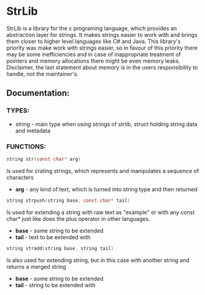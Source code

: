 # StrLib
StrLib is a library for the c programing language, which provides an abstraction layer for strings.
It makes strings easier to work with and brings them closer to higher level languages like C# and Java.
This library's priority was make work with strings easier, so in favour of this priority there may be 
some inefficiencies and in case of inappropriate treatment of pointers and memory allocations there 
might be even memory leaks.
Disclaimer, the last statement about memory is in the users responsibility to handle, not the maintainer's.

## Documentation:

### TYPES:
* string - main type when using strings of strlib, struct holding string data and metadata


### FUNCTIONS:
```c
string str(const char* arg)
```
Is used for crating strings, which represents and manipulates a sequence of characters
* **arg** - any kind of text, which is turned into string type and then returned

```C
string strpush(string base, const char* tail)
```
Is used for extending a string with raw text as "example" or with any const char* just like does the plus operator in other languages.
* **base** - some string to be extended
* **tail** - text to be extended with 

```C
string stradd(string base, string tail)
```
Is also used for extending string, but in this case with another string and returns a merged string
* **base** - some string to be extended
* **tail** - string to be extended with